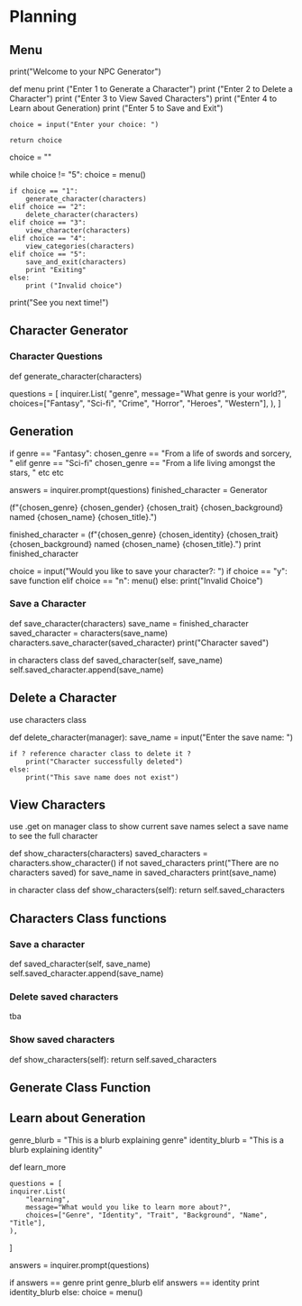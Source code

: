 # Planning
## Menu
print("Welcome to your NPC Generator")

def menu
    print ("Enter 1 to Generate a Character")
    print ("Enter 2 to Delete a Character")
    print ("Enter 3 to View Saved Characters")
    print ("Enter 4 to Learn about Generation)
    print ("Enter 5 to Save and Exit")
    
    choice = input("Enter your choice: ")

    return choice

choice = ""

while choice != "5":
    choice = menu()

    if choice == "1":
        generate_character(characters)
    elif choice == "2":
        delete_character(characters)
    elif choice == "3":
        view_character(characters)
    elif choice == "4":
        view_categories(characters)
    elif choice == "5":
        save_and_exit(characters)
        print "Exiting"
    else:
        print ("Invalid choice")

print("See you next time!")


## Character Generator
### Character Questions
def generate_character(characters)

questions = [
    inquirer.List(
        "genre",
        message="What genre is your world?",
        choices=["Fantasy", "Sci-fi", "Crime", "Horror", "Heroes", "Western"],
    ),
]


## Generation
<!-- Generation is still WIP -->
if genre == "Fantasy":
    chosen_genre == "From a life of swords and sorcery, "
elif genre == "Sci-fi"
    chosen_genre == "From a life living amongst the stars, "
etc etc


answers = inquirer.prompt(questions)
finished_character = Generator
<!-- Function for finished_character will be written in generator class -->

(f"{chosen_genre} {chosen_gender} {chosen_trait} {chosen_background} named {chosen_name} {chosen_title}.")

finished_character = (f"{chosen_genre} {chosen_identity} {chosen_trait} {chosen_background} named {chosen_name} {chosen_title}.") 
print finished_character


choice = input("Would you like to save your character?: ")
    if choice == "y":
        save function
    elif choice == "n":
        menu()
    else:
        print("Invalid Choice")


### Save a Character
def save_character(characters)
    save_name = finished_character
    saved_character = characters(save_name)
    characters.save_character(saved_character)
    print("Character saved")

in characters class
def saved_character(self, save_name)
    self.saved_character.append(save_name)

## Delete a Character
use characters class 

def delete_character(manager):
    save_name = input("Enter the save name: ")
    
    if ? reference character class to delete it ? 
        print("Character successfully deleted")
    else: 
        print("This save name does not exist")


## View Characters
use .get on manager class to show current save names
select a save name to see the full character

def show_characters(characters)
    saved_characters = characters.show_character()
    if not saved_characters
        print("There are no characters saved)
    for save_name in saved_characters
        print(save_name)

in character class
def show_characters(self):
    return self.saved_characters

## Characters Class functions
### Save a character
def saved_character(self, save_name)
    self.saved_character.append(save_name)

### Delete saved characters
tba

### Show saved characters
def show_characters(self):
    return self.saved_characters

## Generate Class Function


## Learn about Generation
genre_blurb = "This is a blurb explaining genre"
identity_blurb = "This is a blurb explaining identity"

def learn_more
    
    questions = [
    inquirer.List(
        "learning",
        message="What would you like to learn more about?",
        choices=["Genre", "Identity", "Trait", "Background", "Name", "Title"],
    ),
]

answers = inquirer.prompt(questions)

if answers == genre
    print genre_blurb
elif answers == identity
    print identity_blurb
else: 
    choice = menu()